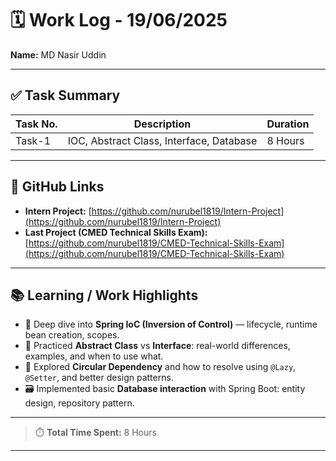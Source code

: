 # 🗓️ Work Log - 19/06/2025  
**Name:** MD Nasir Uddin

---

## ✅ Task Summary

| Task No. | Description                              | Duration |
|----------|------------------------------------------|----------|
| Task-1   | IOC, Abstract Class, Interface, Database | 8 Hours  |

---

## 🔗 GitHub Links

- **Intern Project:** [https://github.com/nurubel1819/Intern-Project](https://github.com/nurubel1819/Intern-Project)  
- **Last Project (CMED Technical Skills Exam):** [https://github.com/nurubel1819/CMED-Technical-Skills-Exam](https://github.com/nurubel1819/CMED-Technical-Skills-Exam)

---

## 📚 Learning / Work Highlights

- 🧠 Deep dive into **Spring IoC (Inversion of Control)** — lifecycle, runtime bean creation, scopes.
- 🧩 Practiced **Abstract Class** vs **Interface**: real-world differences, examples, and when to use what.
- 🔄 Explored **Circular Dependency** and how to resolve using `@Lazy`, `@Setter`, and better design patterns.
- 🗃️ Implemented basic **Database interaction** with Spring Boot: entity design, repository pattern.

---

> ⏱️ **Total Time Spent:** 8 Hours

---
